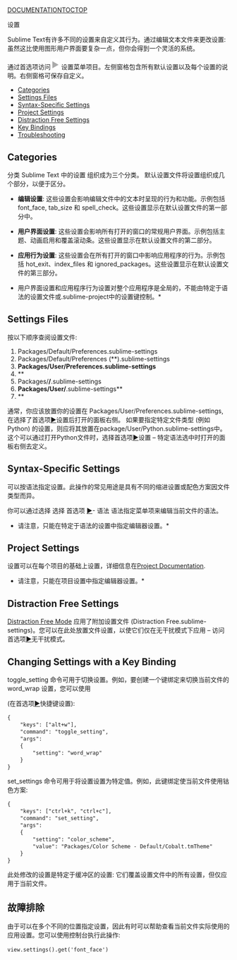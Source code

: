 # 

[DOCUMENTATION](index)[TOC](settings#toc)[TOP](settings#)

设置

Sublime Text有许多不同的设置来自定义其行为。通过编辑文本文件来更改设置: 虽然这比使用图形用户界面要复杂一点，但你会得到一个灵活的系统。

通过首选项访问![▶](images/right.svg) 设置菜单项目。左侧窗格包含所有默认设置以及每个设置的说明。右侧窗格可保存自定义。

*   [Categories](settings#categories)
*   [Settings Files](settings#settings_files)
*   [Syntax-Specific Settings](settings#syntax-specific_settings)
*   [Project Settings](settings#project_settings)
*   [Distraction Free Settings](settings#distraction_free_settings)
*   [Key Bindings](settings#key_bindings)
*   [Troubleshooting](settings#troubleshooting)

## Categories
 
分类 
Sublime Text 中的设置 组织成为三个分类。 默认设置文件将设置组织成几个部分，以便于区分。

*   **编辑设置**: 这些设置会影响编辑文件中的文本时呈现的行为和功能。示例包括 font\_face, tab\_size 和 spell\_check。这些设置显示在默认设置文件的第一部分中。 
*   **用户界面设置**: 这些设置会影响所有打开的窗口的常规用户界面。示例包括主题、动画启用和覆盖滚动条。这些设置显示在默认设置文件的第二部分。 
*   **应用行为设置**: 这些设置会在所有打开的窗口中影响应用程序的行为。示例包括 hot\_exit、index\_files 和 ignored\_packages。这些设置显示在默认设置文件的第三部分。

* 用户界面设置和应用程序行为设置对整个应用程序是全局的，不能由特定于语法的设置文件或.sublime-project中的设置键控制。*

## Settings Files

按以下顺序查阅设置文件:

1.  Packages/Default/Preferences.sublime-settings
2.  Packages/Default/Preferences (**).sublime-settings
3.  **Packages/User/Preferences.sublime-settings**
4.  **
5.  Packages/**/**.sublime-settings
6.  **Packages/User/**.sublime-settings**
7.  **

通常，你应该放置你的设置在 Packages/User/Preferences.sublime-settings, 在选择了首选项[▶](images/right.svg)设置后打开的面板右侧。 如果要指定特定文件类型 (例如Python) 的设置，则应将其放置在package/User/Python.sublime-settings中。这个可以通过打开Python文件时，选择首选项[▶](images/right.svg)设置 – 特定语法选中时打开的面板右侧去定义。

## Syntax-Specific Settings

可以按语法指定设置。此操作的常见用途是具有不同的缩进设置或配色方案因文件类型而异。

你可以通过选择 选择 首选项 [▶](images/right.svg)- 语法 语法指定菜单项来编辑当前文件的语法。

* 请注意，只能在特定于语法的设置中指定编辑器设置。*

## Project Settings

设置可以在每个项目的基础上设置，详细信息在[Project Documentation](projects).

* 请注意，只能在项目设置中指定编辑器设置。*

## Distraction Free Settings

[Distraction Free Mode](distraction_free) 应用了附加设置文件 (Distraction Free.sublime-settings)。您可以在此处放置文件设置，以使它们仅在无干扰模式下应用 – 访问首选项[▶](images/right.svg)无干扰模式。

## Changing Settings with a Key Binding

toggle\_setting 命令可用于切换设置。例如，要创建一个键绑定来切换当前文件的 word\_wrap 设置，您可以使用

 (在首选项[▶](images/right.svg)快捷键设置):

~~~
{
    "keys": ["alt+w"],
    "command": "toggle_setting",
    "args":
    {
        "setting": "word_wrap"
    }
}

~~~

set\_settings 命令可用于将设置设置为特定值。例如，此键绑定使当前文件使用钴色方案:

~~~
{
    "keys": ["ctrl+k", "ctrl+c"],
    "command": "set_setting",
    "args":
    {
        "setting": "color_scheme",
        "value": "Packages/Color Scheme - Default/Cobalt.tmTheme"
    }
}

~~~

此处修改的设置是特定于缓冲区的设置: 它们覆盖设置文件中的所有设置，但仅应用于当前文件。

## 故障排除

由于可以在多个不同的位置指定设置，因此有时可以帮助查看当前文件实际使用的应用设置。您可以使用控制台执行此操作:

`view.settings().get('font_face')`